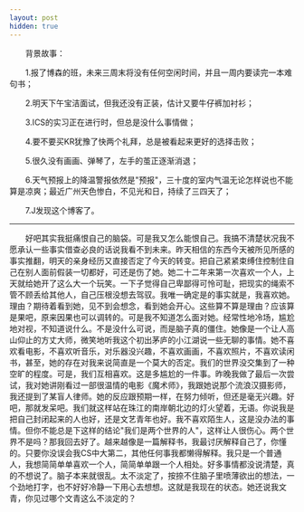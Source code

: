 ```yaml
---
layout: post
hidden: true
---
```

　　背景故事：

　　1.报了博森的班，未来三周末将没有任何空闲时间，并且一周内要读完一本难句书；

　　2.明天下午宝洁面试，但我还没有正装，估计又要牛仔裤加衬衫；

　　3.ICS的实习正在进行时，但总是没什么事情做；

　　4.要不要买KR犹豫了快两个礼拜，总是被看起来更好的选择击败；

　　5.很久没有画画、弹琴了，左手的茧正逐渐消退；

　　6.天气预报上的降温警报依然是"预报"，三十度的室内气温无论怎样说也不能算是凉爽；最近广州天色惨白，不见光和日，持续了三四天了；

　　7.J发现这个博客了。

* * *

　　好吧其实我挺痛恨自己的脑袋。可是我又怎么能恨自己。我搞不清楚状况我不愿承认一些事实借查必良的话说我看不到未来。昨天相信的东西今天被所见所感的事实推翻，明天的亲身经历又直接否定了今天的转变。把自己紧紧束缚住控制住自己在别人面前假装一切都好，可还是伤了她。她二十二年来第一次喜欢一个人，上天就给她开了这么大一个玩笑。一下子觉得自己卑鄙得可怜可耻，把现实的绳索不管不顾丢给其他人，自己压根没想去驾驭。我唯一确定是的事实就是，我喜欢她。理由？期待着看到她，见不到会想念，看到她会开心。这些算不算是理由？应该算是果吧，原来因果也可以调转的。可是我不知道怎么面对她。经常性地冷场，尴尬地对视，不知道说什么。不是没什么可说，而是脑子真的僵住。她像是一个让人高山仰止的方丈大师，微笑地听我这个初出茅庐的小江湖说一些无聊的事情。她不喜欢看电影，不喜欢听音乐，对乐器没兴趣，不喜欢画画，不喜欢照片，不喜欢读闲书，甚至，她的存在对我来说简直是一个莫大的否定。我们的世界没交集到了一种空旷的程度。可是，我们互相喜欢。这是多尴尬的一件事。昨晚我做了最后一次尝试，我对她讲刚看过一部很温情的电影《魔术师》，我跟她说那个流浪汉摄影师，我还提到了某盲人律师。她的反应跟预期一样，在努力倾听，但还是毫无兴趣。好吧，那就发呆吧。我们就这样站在珠江的南岸朝北边的灯火望着，无语。你说我是把自己封闭起来的人也好，还是文艺青年也好。我不喜欢陌生人，这是没办法的事情。但你不能总是下这样的结论"我们是两个世界的人"，这样让人很伤心。两个世界不是吗？那我回去好了。越来越像是一篇解释书，我最讨厌解释自己了，你懂的。只要你没误会我CS中大第二，其他任何事我都懒得解释。我只是一个普通人，我想简简单单喜欢一个人，简简单单跟一个人相处。好多事情都没说清楚，真的不想说了。脑子本来就很乱。太不淡定了，按捺不住脑子里喷薄欲出的想法，一个劲地打字，也不好好冷静一下用心去想想。这就是我现在的状态。她还说我文青，你见过哪个文青这么不淡定的？